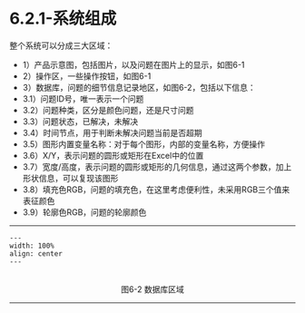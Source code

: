 # 6.2.1-系统组成

整个系统可以分成三大区域：

- 1）产品示意图，包括图片，以及问题在图片上的显示，如图6-1
- 2）操作区，一些操作按钮，如图6-1
- 3）数据库，问题的细节信息记录地区，如图6-2，包括以下信息：
- 3.1）问题ID号，唯一表示一个问题
- 3.2）问题种类，区分是颜色问题，还是尺寸问题
- 3.3）问题状态，已解决，未解决
- 3.4）时间节点，用于判断未解决问题当前是否超期
- 3.5）图形内置变量名称：对于每个图形，内部的变量名称，方便操作
- 3.6）X/Y，表示问题的圆形或矩形在Excel中的位置
- 3.7）宽度/高度，表示问题的圆形或矩形的几何信息，通过这两个参数，加上形状信息，可以复现该图形
- 3.8）填充色RGB，问题的填充色，在这里考虑便利性，未采用RGB三个值来表征颜色
- 3.9）轮廓色RGB，问题的轮廓颜色

---
```{figure} image/6-2.png
---
width: 100%
align: center
---
```
<br />
<center>图6-2 数据库区域</center>

---
<br />